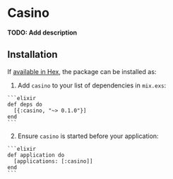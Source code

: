 # Casino

**TODO: Add description**

## Installation

If [available in Hex](https://hex.pm/docs/publish), the package can be installed as:

  1. Add `casino` to your list of dependencies in `mix.exs`:

    ```elixir
    def deps do
      [{:casino, "~> 0.1.0"}]
    end
    ```

  2. Ensure `casino` is started before your application:

    ```elixir
    def application do
      [applications: [:casino]]
    end
    ```

